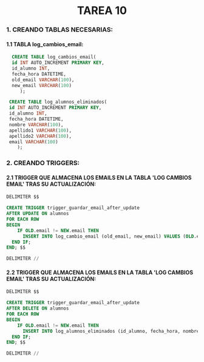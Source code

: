 <div align="center">

# TAREA 10

</div>

### 1. CREANDO TABLAS NECESARIAS:

#### 1.1 TABLA log_cambios_email:

  ```sql
    CREATE TABLE log_cambios_email(
    id INT AUTO_INCREMENT PRIMARY KEY,
    id_alumno INT,
    fecha_hora DATETIME,
    old_email VARCHAR(100),
    new_email VARCHAR(100)
       );
  ```

   ```sql
    CREATE TABLE log_alumnos_eliminados(
    id INT AUTO_INCREMENT PRIMARY KEY,
    id_alumno INT,
    fecha_hora DATETIME,
    nombre VARCHAR(100),
    apellido1 VARCHAR(100),
    apellido2 VARCHAR(100),
    email VARCHAR(100)
       );
  ```

### 2. CREANDO TRIGGERS:

#### 2.1 TRIGGER QUE ALMACENA LOS EMAILS EN LA TABLA 'LOG CAMBIOS EMAIL' TRAS SU ACTUALIZACIÓN:

  ```sql
  DELIMITER $$
  
  CREATE TRIGGER trigger_guardar_email_after_update
  AFTER UPDATE ON alumnos
  FOR EACH ROW 
  BEGIN
      IF OLD.email != NEW.email THEN
        INSERT INTO log_cambio_email (old_email, new_email) VALUES (OLD.email, NEW.email);
    END IF;
  END; $$

DELIMITER //
  ```

#### 2.2 TRIGGER QUE ALMACENA LOS EMAILS EN LA TABLA 'LOG CAMBIOS EMAIL' TRAS SU ACTUALIZACIÓN:

  ```sql
  DELIMITER $$
  
  CREATE TRIGGER trigger_guardar_email_after_update
  AFTER DELETE ON alumnos
  FOR EACH ROW 
  BEGIN
      IF OLD.email != NEW.email THEN
        INSERT INTO log_alumnos_eliminados (id_alumno, fecha_hora, nombre, apellido1, apellido2, email) VALUES ();
    END IF;
  END; $$

DELIMITER //
  ```
